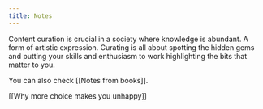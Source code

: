 ```yaml
---
title: Notes
---
```

Content curation is crucial in a society where knowledge is abundant. A form of artistic expression. Curating is all about spotting the hidden gems and putting your skills and enthusiasm to work highlighting the bits that matter to you.

You can also check [[Notes from books]].

[[Why more choice makes you unhappy]]
